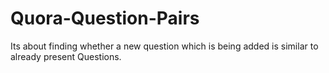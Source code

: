 # Quora-Question-Pairs
Its about finding whether a new question which is being added is similar to already present Questions.
